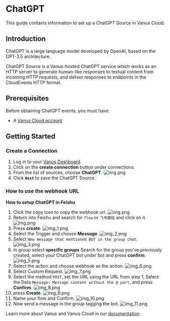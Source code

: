 # ChatGPT

This guide contains information to set up a ChatGPT Source in Vanus Cloud.

## Introduction

ChatGPT is a large language model developed by OpenAI, based on the GPT-3.5 architecture.

ChatGPT Source is a Vanus-hosted ChatGPT service which works as an HTTP server to generate human-like responses to textual content from incoming HTTP requests,
and deliver responses to endpoints in the CloudEvents HTTP format.

## Prerequisites

Before obtaining ChatGPT events, you must have:

- A [Vanus Cloud account](https://cloud.vanus.ai)

## Getting Started

### Create a Connection

1. Log in to your [Vanus Dashboard](https://cloud.vanus.ai/dashboard).
2. Click on the **create connection** button under connections.
3. From the list of sources, choose **ChatGPT**.
![img.png](images/img22.png)
4. Click **`Next`** to save the ChatGPT Source.

### How to use the webhook URL
**How to setup ChatGPT in Feishu**

1. Click the copy icon to copy the webhook url.
![img.png](images/img_1.png)
2. Return into Feishu and search for `flow` or `飞书捷径` and click on it.
![img.png](images/chatimg.png)
3. Press **create**.
![img_1.png](images/chatimg_1.png)
4. Select the Trigger and choose **Message**.
![img_2.png](images/img_2.png)
5. Select `New message that mentioned BOT in the group chat`.
![img_3.png](images/img_3.png)
6. In group select **specific groups** Search for the group you've previously created, select your ChatGPT bot under bot and press **confirm**.
![img_5.png](images/img_5.png)
7. Select the action and choose webhook as the action.
![img_6.png](images/img_6.png)
8. Select Custom Request.
![img_7.png](images/img_7.png)
9. Select the method `POST`, set the URL using the URL from step 1, Select the Data `Message: Message content without the @ part`, and press **Confirm**.
![img_8.png](images/img_8.png)
10. press **Create**.
![img_9.png](images/img_9.png)
11. Name your flow and Confirm.
![img_10.png](images/img_10.png)
12. Now send a message in the group tagging the bot.
![img_11.png](images/img_11.png)
   

Learn more about Vanus and Vanus Cloud in our [documentation](https://docs.vanus.ai).
